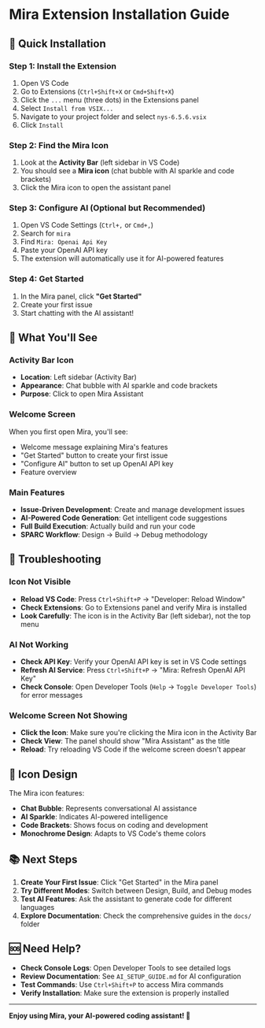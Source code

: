 # Mira Extension Installation Guide

## 🚀 Quick Installation

### Step 1: Install the Extension
1. Open VS Code
2. Go to Extensions (`Ctrl+Shift+X` or `Cmd+Shift+X`)
3. Click the `...` menu (three dots) in the Extensions panel
4. Select `Install from VSIX...`
5. Navigate to your project folder and select `nys-6.5.6.vsix`
6. Click `Install`

### Step 2: Find the Mira Icon
1. Look at the **Activity Bar** (left sidebar in VS Code)
2. You should see a **Mira icon** (chat bubble with AI sparkle and code brackets)
3. Click the Mira icon to open the assistant panel

### Step 3: Configure AI (Optional but Recommended)
1. Open VS Code Settings (`Ctrl+,` or `Cmd+,`)
2. Search for `mira`
3. Find `Mira: Openai Api Key`
4. Paste your OpenAI API key
5. The extension will automatically use it for AI-powered features

### Step 4: Get Started
1. In the Mira panel, click **"Get Started"**
2. Create your first issue
3. Start chatting with the AI assistant!

## 🎯 What You'll See

### Activity Bar Icon
- **Location**: Left sidebar (Activity Bar)
- **Appearance**: Chat bubble with AI sparkle and code brackets
- **Purpose**: Click to open Mira Assistant

### Welcome Screen
When you first open Mira, you'll see:
- Welcome message explaining Mira's features
- "Get Started" button to create your first issue
- "Configure AI" button to set up OpenAI API key
- Feature overview

### Main Features
- **Issue-Driven Development**: Create and manage development issues
- **AI-Powered Code Generation**: Get intelligent code suggestions
- **Full Build Execution**: Actually build and run your code
- **SPARC Workflow**: Design → Build → Debug methodology

## 🔧 Troubleshooting

### Icon Not Visible
- **Reload VS Code**: Press `Ctrl+Shift+P` → "Developer: Reload Window"
- **Check Extensions**: Go to Extensions panel and verify Mira is installed
- **Look Carefully**: The icon is in the Activity Bar (left sidebar), not the top menu

### AI Not Working
- **Check API Key**: Verify your OpenAI API key is set in VS Code settings
- **Refresh AI Service**: Press `Ctrl+Shift+P` → "Mira: Refresh OpenAI API Key"
- **Check Console**: Open Developer Tools (`Help` → `Toggle Developer Tools`) for error messages

### Welcome Screen Not Showing
- **Click the Icon**: Make sure you're clicking the Mira icon in the Activity Bar
- **Check View**: The panel should show "Mira Assistant" as the title
- **Reload**: Try reloading VS Code if the welcome screen doesn't appear

## 🎨 Icon Design

The Mira icon features:
- **Chat Bubble**: Represents conversational AI assistance
- **AI Sparkle**: Indicates AI-powered intelligence
- **Code Brackets**: Shows focus on coding and development
- **Monochrome Design**: Adapts to VS Code's theme colors

## 📚 Next Steps

1. **Create Your First Issue**: Click "Get Started" in the Mira panel
2. **Try Different Modes**: Switch between Design, Build, and Debug modes
3. **Test AI Features**: Ask the assistant to generate code for different languages
4. **Explore Documentation**: Check the comprehensive guides in the `docs/` folder

## 🆘 Need Help?

- **Check Console Logs**: Open Developer Tools to see detailed logs
- **Review Documentation**: See `AI_SETUP_GUIDE.md` for AI configuration
- **Test Commands**: Use `Ctrl+Shift+P` to access Mira commands
- **Verify Installation**: Make sure the extension is properly installed

---

**Enjoy using Mira, your AI-powered coding assistant! 🚀**
